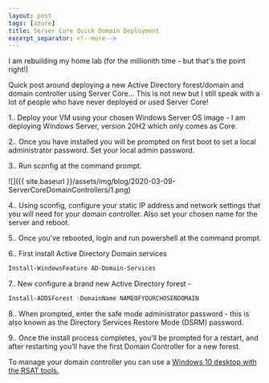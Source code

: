```yaml
---
layout: post
tags: [azure]
title: Server Core Quick Domain Deployment
excerpt_separator: <!--more-->
---
```

I am rebuilding my home lab (for the millionith time - but that's the point right!)

Quick post around deploying a new Active Directory forest/domain and domain controller using Server Core... This is not new but I still speak with a lot of people who have never deployed or used Server Core!

1.. Deploy your VM using your chosen Windows Server OS image - I am deploying Windows Server, version 20H2 which only comes as Core.

2.. Once you have installed you will be prompted on first boot to set a local administrator password. Set your local admin password.

3.. Run sconfig at the command prompt.

![]({{ site.baseurl }}/assets/img/blog/2020-03-09-ServerCoreDomainControllers/1.png)

4.. Using sconfig, configure your static IP address and network settings that you will need for your domain controller. Also set your chosen name for the server and reboot.

5.. Once you've rebooted, login and run powershell at the command prompt.

6.. First install Active Directory Domain services 

```powershell
Install-WindowsFeature AD-Domain-Services
```

7.. New configure a brand new Active Directory forest - 

```powershell
Install-ADDSForest -DomainName NAMEOFYOURCHOSENDOMAIN
```

8.. When prompted, enter the safe mode administrator password  - this is also known as the Directory Services Restore Mode (DSRM) password.

9.. Once the install process completes, you’ll be prompted for a restart, and after restarting you’ll have the first Domain Controller for a new forest.

To manage your domain controller you can use a <a href="https://www.microsoft.com/en-us/download/details.aspx?id=45520" target="_blank">Windows 10 desktop with the RSAT tools.</a>

